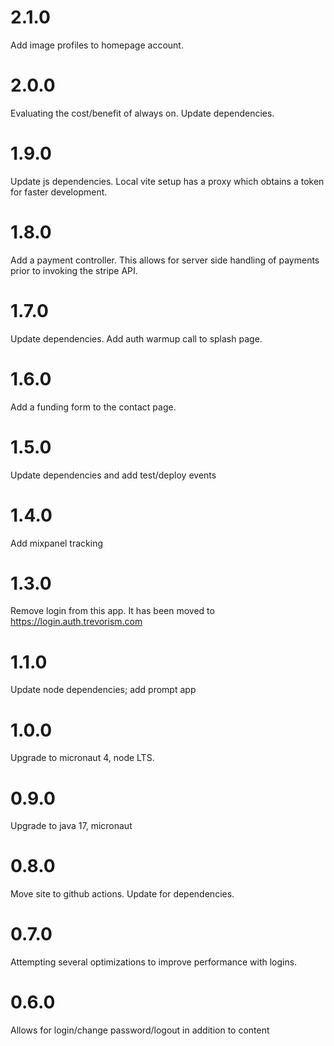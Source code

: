 # 2.1.0

Add image profiles to homepage account.

# 2.0.0

Evaluating the cost/benefit of always on. Update dependencies.

# 1.9.0

Update js dependencies. Local vite setup has a proxy which obtains a token for faster development.

# 1.8.0

Add a payment controller. This allows for server side handling of payments prior to invoking the stripe API.

# 1.7.0

Update dependencies. Add auth warmup call to splash page.

# 1.6.0

Add a funding form to the contact page.

# 1.5.0

Update dependencies and add test/deploy events

# 1.4.0

Add mixpanel tracking

# 1.3.0

Remove login from this app. It has been moved to https://login.auth.trevorism.com

# 1.1.0

Update node dependencies; add prompt app

# 1.0.0

Upgrade to micronaut 4, node LTS.

# 0.9.0

Upgrade to java 17, micronaut 

# 0.8.0

Move site to github actions. Update for dependencies.

# 0.7.0

Attempting several optimizations to improve performance with logins.

# 0.6.0

Allows for login/change password/logout in addition to content

